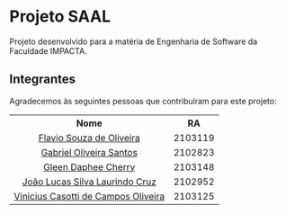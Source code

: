 # Projeto SAAL

 Projeto desenvolvido para a matéria de Engenharia de Software da Faculdade IMPACTA.

## Integrantes

Agradecemos às seguintes pessoas que contribuíram para este projeto:
<table style=>
  <tr>
    <th>Nome</th>
    <th>RA</th>
  </tr>
  <tr>
    <td align="center">
      <a href="https://github.com/Flavio156">Flavio Souza de Oliveira</a>
    </td>
    <td>2103119</td>
  </tr>
  <tr>
    <td align="center">
      <a href="https://github.com/xinforinho">Gabriel Oliveira Santos</a>
    </td>
    <td>2102823</td>
  </tr>
  <tr>
    <td align="center">
      <a href="#">Gleen Daphee Cherry</a>
    </td>
    <td>2103148</td>
  </tr>
  <tr>
    <td align="center">
      <a href="https://github.com/xcheesee">João Lucas Silva Laurindo Cruz</a>
    </td>
    <td>2102952</td>
  </tr>
  <tr>
    <td align="center">
      <a href="https://github.com/kageofwar">Vinicius Casotti de Campos Oliveira</a>
    </td>
    <td>2103125</td>
  </tr>
</table>
